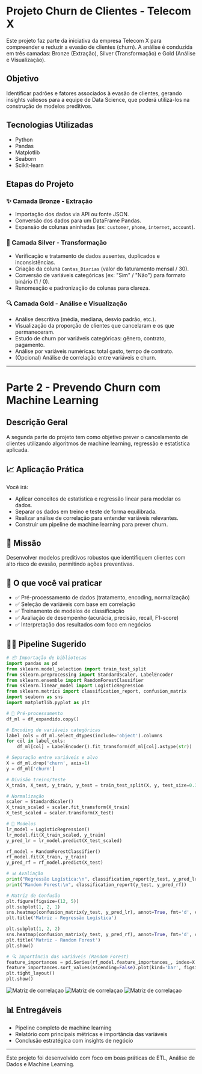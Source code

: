 # Projeto Churn de Clientes - Telecom X

Este projeto faz parte da iniciativa da empresa Telecom X para compreender e reduzir a evasão de clientes (churn). A análise é conduzida em três camadas: Bronze (Extração), Silver (Transformação) e Gold (Análise e Visualização).

## Objetivo

Identificar padrões e fatores associados à evasão de clientes, gerando insights valiosos para a equipe de Data Science, que poderá utilizá-los na construção de modelos preditivos.

## Tecnologias Utilizadas

* Python
* Pandas
* Matplotlib
* Seaborn
* Scikit-learn

## Etapas do Projeto

### ✨ Camada Bronze - Extração

* Importação dos dados via API ou fonte JSON.
* Conversão dos dados para um DataFrame Pandas.
* Expansão de colunas aninhadas (ex: `customer`, `phone`, `internet`, `account`).

### 🌟 Camada Silver - Transformação

* Verificação e tratamento de dados ausentes, duplicados e inconsistências.
* Criação da coluna `Contas_Diarias` (valor do faturamento mensal / 30).
* Conversão de variáveis categóricas (ex: "Sim" / "Não") para formato binário (1 / 0).
* Renomeação e padronização de colunas para clareza.

### 🔍 Camada Gold - Análise e Visualização

* Análise descritiva (média, mediana, desvio padrão, etc.).
* Visualização da proporção de clientes que cancelaram e os que permaneceram.
* Estudo de churn por variáveis categóricas: gênero, contrato, pagamento.
* Análise por variáveis numéricas: total gasto, tempo de contrato.
* (Opcional) Análise de correlação entre variáveis e churn.

---

# Parte 2 - Prevendo Churn com Machine Learning

## Descrição Geral

A segunda parte do projeto tem como objetivo prever o cancelamento de clientes utilizando algoritmos de machine learning, regressão e estatística aplicada.

## 📈 Aplicação Prática

Você irá:

* Aplicar conceitos de estatística e regressão linear para modelar os dados.
* Separar os dados em treino e teste de forma equilibrada.
* Realizar análise de correlação para entender variáveis relevantes.
* Construir um pipeline de machine learning para prever churn.

## 🎯 Missão

Desenvolver modelos preditivos robustos que identifiquem clientes com alto risco de evasão, permitindo ações preventivas.

## 🧰 O que você vai praticar

* ✅ Pré-processamento de dados (tratamento, encoding, normalização)
* ✅ Seleção de variáveis com base em correlação
* ✅ Treinamento de modelos de classificação
* ✅ Avaliação de desempenho (acurácia, precisão, recall, F1-score)
* ✅ Interpretação dos resultados com foco em negócios

## 👨‍💻 Pipeline Sugerido

```python
# 📦 Importação de bibliotecas
import pandas as pd
from sklearn.model_selection import train_test_split
from sklearn.preprocessing import StandardScaler, LabelEncoder
from sklearn.ensemble import RandomForestClassifier
from sklearn.linear_model import LogisticRegression
from sklearn.metrics import classification_report, confusion_matrix
import seaborn as sns
import matplotlib.pyplot as plt

# 🧼 Pré-processamento
df_ml = df_expandido.copy()

# Encoding de variáveis categóricas
label_cols = df_ml.select_dtypes(include='object').columns
for col in label_cols:
    df_ml[col] = LabelEncoder().fit_transform(df_ml[col].astype(str))

# Separação entre variáveis e alvo
X = df_ml.drop('churn', axis=1)
y = df_ml['churn']

# Divisão treino/teste
X_train, X_test, y_train, y_test = train_test_split(X, y, test_size=0.3, stratify=y, random_state=42)

# Normalização
scaler = StandardScaler()
X_train_scaled = scaler.fit_transform(X_train)
X_test_scaled = scaler.transform(X_test)

# 🤖 Modelos
lr_model = LogisticRegression()
lr_model.fit(X_train_scaled, y_train)
y_pred_lr = lr_model.predict(X_test_scaled)

rf_model = RandomForestClassifier()
rf_model.fit(X_train, y_train)
y_pred_rf = rf_model.predict(X_test)

# 📊 Avaliação
print("Regressão Logística:\n", classification_report(y_test, y_pred_lr))
print("Random Forest:\n", classification_report(y_test, y_pred_rf))

# Matriz de Confusão
plt.figure(figsize=(12, 5))
plt.subplot(1, 2, 1)
sns.heatmap(confusion_matrix(y_test, y_pred_lr), annot=True, fmt='d', cmap='Blues')
plt.title('Matriz - Regressão Logística')

plt.subplot(1, 2, 2)
sns.heatmap(confusion_matrix(y_test, y_pred_rf), annot=True, fmt='d', cmap='Greens')
plt.title('Matriz - Random Forest')
plt.show()

# 🔍 Importância das variáveis (Random Forest)
feature_importances = pd.Series(rf_model.feature_importances_, index=X.columns)
feature_importances.sort_values(ascending=False).plot(kind='bar', figsize=(12,6), title='Importância das Variáveis - RF')
plt.tight_layout()
plt.show()
```
![Matriz de correlaçao](https://github.com/user-attachments/assets/48ed7b9b-e0ad-46ad-ab23-33d7e7053661)
![Matriz de correlaçao](https://github.com/user-attachments/assets/48ed7b9b-e0ad-46ad-ab23-33d7e7053661)
![Matriz de correlaçao](https://github.com/user-attachments/assets/48ed7b9b-e0ad-46ad-ab23-33d7e7053661)
## 📊 Entregáveis

* Pipeline completo de machine learning
* Relatório com principais métricas e importância das variáveis
* Conclusão estratégica com insights de negócio

---

Este projeto foi desenvolvido com foco em boas práticas de ETL, Análise de Dados e Machine Learning.



